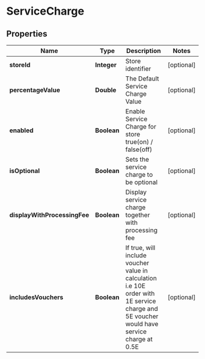 
# ServiceCharge

## Properties
Name | Type | Description | Notes
------------ | ------------- | ------------- | -------------
**storeId** | **Integer** | Store identifier |  [optional]
**percentageValue** | **Double** | The Default Service Charge Value |  [optional]
**enabled** | **Boolean** | Enable Service Charge for store true(on) / false(off) |  [optional]
**isOptional** | **Boolean** | Sets the service charge to be optional |  [optional]
**displayWithProcessingFee** | **Boolean** | Display service charge together with processing fee |  [optional]
**includesVouchers** | **Boolean** | If true, will include voucher value in calculation   i.e 10E order with 1E service charge and 5E voucher would have service charge at 0.5E |  [optional]



